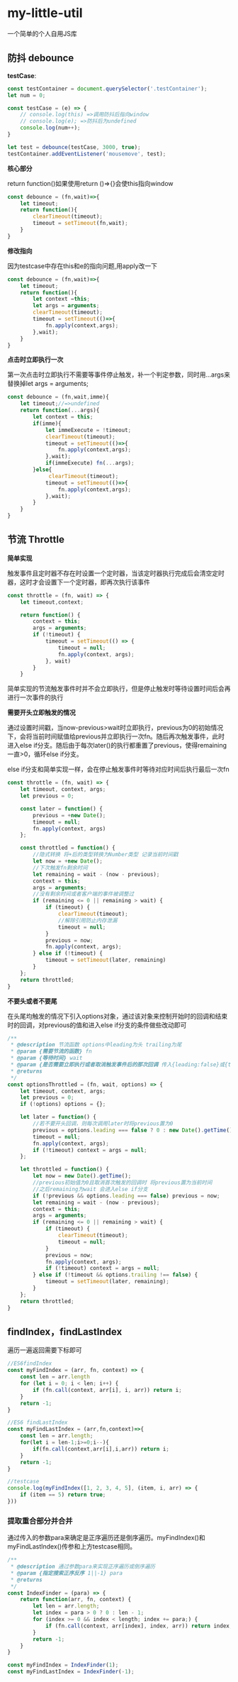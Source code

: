 # my-little-util
一个简单的个人自用JS库

## 防抖 debounce

**testCase**:

```javascript
const testContainer = document.querySelector('.testContainer');
let num = 0;

const testCase = (e) => {
    // console.log(this) =>调用防抖后指向window
    // console.log(e); =>防抖后为undefined
    console.log(num++);
}

let test = debounce(testCase, 3000, true);
testContainer.addEventListener('mousemove', test);
```

**核心部分**

return function()如果使用return ()=>{}会使this指向window

```javascript
const debounce = (fn,wait)=>{
    let timeout;
    return function(){
        clearTimeout(timeout);
        timeout = setTimeout(fn,wait);
    }
}
```

**修改指向**

因为testcase中存在this和e的指向问题,用apply改一下

```javascript
const debounce = (fn,wait)=>{
    let timeout;
    return function(){
        let context =this;
        let args = arguments;
        clearTimeout(timeout);
        timeout = setTimeout(()=>{
            fn.apply(context,args);
        },wait);
    }
}
```

**点击时立即执行一次**

第一次点击时立即执行不需要等事件停止触发，补一个判定参数，同时用...args来替换掉let args = arguments;

```javascript
const debounce = (fn,wait,imme){
    let timeout;//=>undefined
    return function(...args){
        let context = this;
        if(imme){
            let immeExecute = !timeout;
            clearTimeout(timeout);
            timeout = setTimeout(()=>{
                fn.apply(context,args);
            },wait);
            if(immeExecute) fn(...args);
        }else{
             clearTimeout(timeout);
            timeout = setTimeout(()=>{
                fn.apply(context,args);
            },wait);
        }
    }
}
```





## 节流 Throttle

**简单实现**

触发事件且定时器不存在时设置一个定时器，当该定时器执行完成后会清空定时器，这时才会设置下一个定时器，即再次执行该事件

```javascript
const throttle = (fn, wait) => {
    let timeout,context;

    return function() {
        context = this;
        args = arguments;
        if (!timeout) {
            timeout = setTimeout(() => {
                timeout = null;
                fn.apply(context, args);
            }, wait)
        }
    }
```

简单实现的节流触发事件时并不会立即执行，但是停止触发时等待设置时间后会再进行一次事件的执行



**需要开头立即触发的情况**

通过设置时间戳，当now-previous>wait时立即执行，previous为0的初始情况下，会将当前时间赋值给previous并立即执行一次fn。随后再次触发事件，此时进入else if分支。随后由于每次later()的执行都重置了previous，使得remaining一直>0，循环else if分支。

else if分支和简单实现一样，会在停止触发事件时等待对应时间后执行最后一次fn

```javascript
const throttle = (fn, wait) => {
    let timeout, context, args;
    let previous = 0;

    const later = function() {
        previous = +new Date();
        timeout = null;
        fn.apply(context, args)
    };

    const throttled = function() {
        //隐式转换 将+后的类型转换为Number类型 记录当前时间戳
        let now = +new Date();
        //下次触发fn剩余时间
        let remaining = wait - (now - previous);
        context = this;
        args = arguments;
        //没有剩余时间或者客户端的事件被调整过
        if (remaining <= 0 || remaining > wait) {
            if (timeout) {
                clearTimeout(timeout);
                //解除引用防止内存泄漏
                timeout = null;
            }
            previous = now;
            fn.apply(context, args);
        } else if (!timeout) {
            timeout = setTimeout(later, remaining)
        }
    };
    return throttled;
}

```

**不要头或者不要尾**

在头尾均触发的情况下引入options对象，通过该对象来控制开始时的回调和结束时的回调，对previous的值和进入else if分支的条件做些改动即可

```javascript
/**
 * @description 节流函数 options中leading为头 trailing为尾
 * @param {需要节流的函数} fn 
 * @param {等待时间} wait 
 * @param {是否需要立即执行或者取消触发事件后的那次回调 传入{leading:false}或{trailing:false}} options 
 * @returns 
 */
const optionsThrottled = (fn, wait, options) => {
    let timeout, context, args;
    let previous = 0;
    if (!options) options = {};

    let later = function() {
        //若不要开头回调，则每次调用later时将previous置为0
        previous = options.leading === false ? 0 : new Date().getTime();
        timeout = null;
        fn.apply(context, args);
        if (!timeout) context = args = null;
    };

    let throttled = function() {
        let now = new Date().getTime();
        //previous初始值为0且取消首次触发的回调时 将previous置为当前时间
        //之后remaining为wait 会进入else if分支
        if (!previous && options.leading === false) previous = now;
        let remaining = wait - (now - previous);
        context = this;
        args = arguments;
        if (remaining <= 0 || remaining > wait) {
            if (timeout) {
                clearTimeout(timeout);
                timeout = null;
            }
            previous = now;
            fn.apply(context, args);
            if (!timeout) context = args = null;
        } else if (!timeout && options.trailing !== false) {
            timeout = setTimeout(later, remaining);
        }
    };
    return throttled;
}
```





## findIndex，findLastIndex

遍历一遍返回需要下标即可

```javascript
//ES6findIndex
const myFindIndex = (arr, fn, context) => {
    const len = arr.length
    for (let i = 0; i < len; i++) {
        if (fn.call(context, arr[i], i, arr)) return i;
    }
    return -1;
}

//ES6 findLastIndex
const myFindLastIndex = (arr,fn,context)=>{
    const len = arr.length;
    for(let i = len-1;i>=0;i--){
        if(fn.call(context,arr[i],i,arr)) return i;
    }
    return -1;
}

//testcase
console.log(myFindIndex([1, 2, 3, 4, 5], (item, i, arr) => {
    if (item == 5) return true;
}))


```

### 提取重合部分并合并

通过传入的参数para来确定是正序遍历还是倒序遍历。myFindIndex()和myFindLastIndex()传参和上方testcase相同。

```javascript
/**
 * @description 通过参数para来实现正序遍历或倒序遍历
 * @param {指定搜索正序反序 1||-1} para 
 * @returns 
 */
const IndexFinder = (para) => {
    return function(arr, fn, context) {
        let len = arr.length;
        let index = para > 0 ? 0 : len - 1;
        for (index >= 0 && index < length; index += para;) {
            if (fn.call(context, arr[index], index, arr)) return index;
        }
        return -1;
    }
}

const myFindIndex = IndexFinder(1);
const myFindLastIndex = IndexFinder(-1);
```

